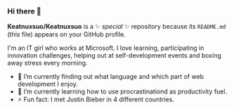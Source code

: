 ### Hi there 👋


**Keatnuxsuo/Keatnuxsuo** is a ✨ _special_ ✨ repository because its `README.md` (this file) appears on your GitHub profile.

I'm an IT girl who works at Microsoft. I love learning, participating in innovation challenges, helping out at self-development events and boxing away stress every morning.

- 🔭 I’m currently finding out what language and which part of web development I enjoy.
- 🌱 I’m currently learning how to use procrastinationd as productivity fuel.
- ⚡ Fun fact: I met Justin Bieber in 4 different countries.

